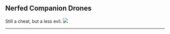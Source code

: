 ## Nerfed Companion Drones
Still a cheat, but a less evil.
![](thumbnail.png)

--------------------------------------
